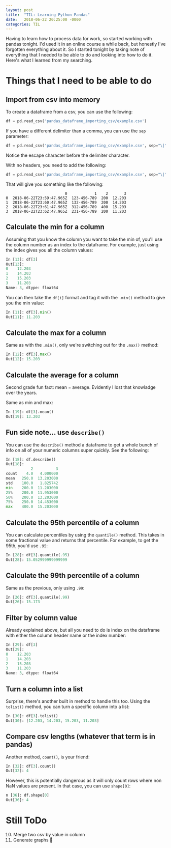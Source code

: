 ```yaml
---
layout: post
title:  "TIL: Learning Python Pandas"
date:   2018-06-22 20:25:00 -0000
categories: TIL
---
```

Having to learn how to process data for work, so started working with pandas tonight. I'd used it in an online course a while back, but honestly I've forgotten everything about it. So I started tonight by taking note of everything that I needed to be able to do and looking into how to do it. Here's what I learned from my searching.

# Things that I need to be able to do

## Import from csv into memory
To create a dataframe from a csv, you can use the following:
```py
df = pd.read_csv('pandas_dataframe_importing_csv/example.csv')
```
If you have a different delimiter than a comma, you can use the `sep` parameter:
```py
df = pd.read_csv('pandas_dataframe_importing_csv/example.csv', sep="\|", engine="python")
```
Notice the escape character before the delimiter character.

With no headers, you need to add the following:
```py
df = pd.read_csv('pandas_dataframe_importing_csv/example.csv', sep="\|", engine="python", header=None)
```
That will give you something like the following:
```
                          0            1    2       3
0  2018-06-22T23:59:47.965Z  123-456-789  200  12.203
1  2018-06-22T23:60:47.965Z  132-456-789  200  14.203
2  2018-06-22T23:61:47.965Z  312-456-789  400  15.203
3  2018-06-22T23:62:47.965Z  231-456-789  200  11.203
```

## Calculate the min for a column
Assuming that you know the column you want to take the min of, you'll use the column number as an index to the dataframe. For example, just using the index gives you all the column values:
```py
In [13]: df[3]
Out[13]:
0    12.203
1    14.203
2    15.203
3    11.203
Name: 3, dtype: float64
```
You can then take the `df[i]` format and tag it with the `.min()` method to give you the min value:
```py
In [11]: df[3].min()
Out[11]: 11.203
```

## Calculate the max for a column
Same as with the `.min()`, only we're switching out for the `.max()` method:
```py
In [12]: df[3].max()
Out[12]: 15.203
```

## Calculate the average for a column
Second grade fun fact: mean = average. Evidently I lost that knowladge over the years.

Same as min and max:
```py
In [19]: df[3].mean()
Out[19]: 13.203
```

## Fun side note... use `describe()`
You can use the `describe()` method a dataframe to get a whole bunch of info on all of your numeric columns super quickly. See the following:
```py
In [18]: df.describe()
Out[18]:
           2          3
count    4.0   4.000000
mean   250.0  13.203000
std    100.0   1.825742
min    200.0  11.203000
25%    200.0  11.953000
50%    200.0  13.203000
75%    250.0  14.453000
max    400.0  15.203000
```

## Calculate the 95th percentile of a column
You can calculate percentiles by using the `quantile()` method. This takes in some fractional value and returns that percentile. For example, to get the 95th, you'd use `.95`:
```py
In [28]: df[3].quantile(.95)
Out[28]: 15.052999999999999
```

## Calculate the 99th percentile of a column
Same as the previous, only using `.99`:
```py
In [26]: df[3].quantile(.99)
Out[26]: 15.173
```

## Filter by column value
Already explained above, but all you need to do is index on the dataframe with either the column header name or the index number:
```py
In [29]: df[3]
Out[29]:
0    12.203
1    14.203
2    15.203
3    11.203
Name: 3, dtype: float64
```

## Turn a column into a list
Surprise, there's another built in method to handle this too. Using the `tolist()` method, you can turn a specific column into a list:
```py
In [30]: df[3].tolist()
Out[30]: [12.203, 14.203, 15.203, 11.203]
```

## Compare csv lengths (whatever that term is in pandas)
Another method, `count()`, is your friend:
```py
In [32]: df[3].count()
Out[32]: 4
```
However, this is potentially dangerous as it will only count rows where non NaN values are present. In that case, you can use `shape[0]`:
```py
n [36]: df.shape[0]
Out[36]: 4
```

# Still ToDo
10. Merge two csv by value in column
11. Generate graphs
💚